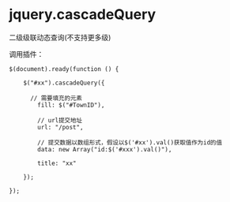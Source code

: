 jquery.cascadeQuery
===================

二级级联动态查询(不支持更多级)

调用插件：

	$(document).ready(function () {
	
		$("#xx").cascadeQuery({
		
		  // 需要填充的元素
			fill: $("#TownID"),
			
			// url提交地址
			url: "/post",
			
			// 提交数据以数组形式，假设以$('#xx').val()获取值作为id的值
			data: new Array("id:$('#xxx').val()"),
			
			title: "xx"
			
		});
		
	});

